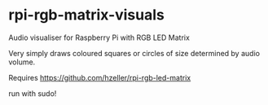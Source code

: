 # rpi-rgb-matrix-visuals
Audio visualiser for Raspberry Pi with RGB LED Matrix

Very simply draws coloured squares or circles of size determined by audio volume.

Requires https://github.com/hzeller/rpi-rgb-led-matrix

run with sudo!
